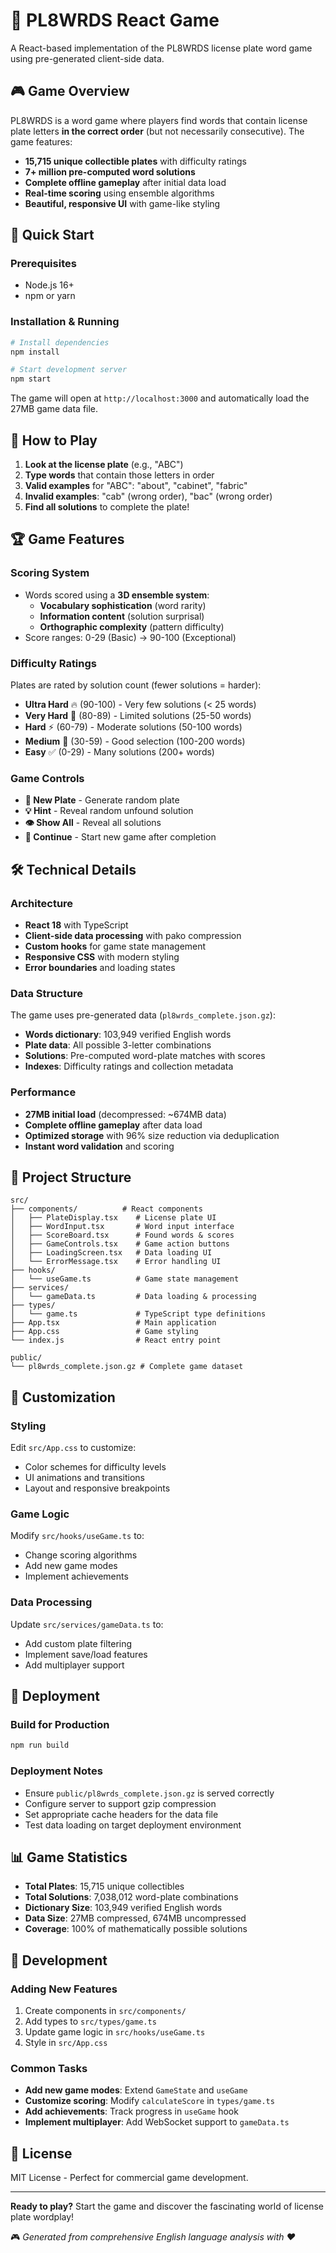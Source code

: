 # 🚗 PL8WRDS React Game

A React-based implementation of the PL8WRDS license plate word game using pre-generated client-side data.

## 🎮 Game Overview

PL8WRDS is a word game where players find words that contain license plate letters **in the correct order** (but not necessarily consecutive). The game features:

- **15,715 unique collectible plates** with difficulty ratings
- **7+ million pre-computed word solutions** 
- **Complete offline gameplay** after initial data load
- **Real-time scoring** using ensemble algorithms
- **Beautiful, responsive UI** with game-like styling

## 🚀 Quick Start

### Prerequisites
- Node.js 16+ 
- npm or yarn

### Installation & Running

```bash
# Install dependencies
npm install

# Start development server
npm start
```

The game will open at `http://localhost:3000` and automatically load the 27MB game data file.

## 🎯 How to Play

1. **Look at the license plate** (e.g., "ABC")
2. **Type words** that contain those letters in order
3. **Valid examples** for "ABC": "about", "cabinet", "fabric"
4. **Invalid examples**: "cab" (wrong order), "bac" (wrong order)
5. **Find all solutions** to complete the plate!

## 🏆 Game Features

### Scoring System
- Words scored using a **3D ensemble system**:
  - **Vocabulary sophistication** (word rarity)
  - **Information content** (solution surprisal)
  - **Orthographic complexity** (pattern difficulty)
- Score ranges: 0-29 (Basic) → 90-100 (Exceptional)

### Difficulty Ratings
Plates are rated by solution count (fewer solutions = harder):
- **Ultra Hard** 🔥 (90-100) - Very few solutions (< 25 words)
- **Very Hard** 💪 (80-89) - Limited solutions (25-50 words)  
- **Hard** ⚡ (60-79) - Moderate solutions (50-100 words)
- **Medium** 🎯 (30-59) - Good selection (100-200 words)
- **Easy** ✅ (0-29) - Many solutions (200+ words)

### Game Controls
- **🎲 New Plate** - Generate random plate
- **💡 Hint** - Reveal random unfound solution
- **👁️ Show All** - Reveal all solutions
- **🔄 Continue** - Start new game after completion

## 🛠 Technical Details

### Architecture
- **React 18** with TypeScript
- **Client-side data processing** with pako compression
- **Custom hooks** for game state management
- **Responsive CSS** with modern styling
- **Error boundaries** and loading states

### Data Structure
The game uses pre-generated data (`pl8wrds_complete.json.gz`):
- **Words dictionary**: 103,949 verified English words
- **Plate data**: All possible 3-letter combinations
- **Solutions**: Pre-computed word-plate matches with scores
- **Indexes**: Difficulty ratings and collection metadata

### Performance
- **27MB initial load** (decompressed: ~674MB data)
- **Complete offline gameplay** after data load
- **Optimized storage** with 96% size reduction via deduplication
- **Instant word validation** and scoring

## 📁 Project Structure

```
src/
├── components/          # React components
│   ├── PlateDisplay.tsx    # License plate UI
│   ├── WordInput.tsx       # Word input interface  
│   ├── ScoreBoard.tsx      # Found words & scores
│   ├── GameControls.tsx    # Game action buttons
│   ├── LoadingScreen.tsx   # Data loading UI
│   └── ErrorMessage.tsx    # Error handling UI
├── hooks/
│   └── useGame.ts          # Game state management
├── services/
│   └── gameData.ts         # Data loading & processing
├── types/
│   └── game.ts             # TypeScript type definitions
├── App.tsx                 # Main application
├── App.css                 # Game styling
└── index.js                # React entry point

public/
└── pl8wrds_complete.json.gz # Complete game dataset
```

## 🎨 Customization

### Styling
Edit `src/App.css` to customize:
- Color schemes for difficulty levels
- UI animations and transitions
- Layout and responsive breakpoints

### Game Logic
Modify `src/hooks/useGame.ts` to:
- Change scoring algorithms
- Add new game modes
- Implement achievements

### Data Processing
Update `src/services/gameData.ts` to:
- Add custom plate filtering
- Implement save/load features
- Add multiplayer support

## 🚀 Deployment

### Build for Production
```bash
npm run build
```

### Deployment Notes
- Ensure `public/pl8wrds_complete.json.gz` is served correctly
- Configure server to support gzip compression
- Set appropriate cache headers for the data file
- Test data loading on target deployment environment

## 📊 Game Statistics

- **Total Plates**: 15,715 unique collectibles
- **Total Solutions**: 7,038,012 word-plate combinations  
- **Dictionary Size**: 103,949 verified English words
- **Data Size**: 27MB compressed, 674MB uncompressed
- **Coverage**: 100% of mathematically possible solutions

## 🤝 Development

### Adding New Features
1. Create components in `src/components/`
2. Add types to `src/types/game.ts`
3. Update game logic in `src/hooks/useGame.ts`
4. Style in `src/App.css`

### Common Tasks
- **Add new game modes**: Extend `GameState` and `useGame`
- **Customize scoring**: Modify `calculateScore` in `types/game.ts`
- **Add achievements**: Track progress in `useGame` hook
- **Implement multiplayer**: Add WebSocket support to `gameData.ts`

## 📄 License

MIT License - Perfect for commercial game development.

---

**Ready to play?** Start the game and discover the fascinating world of license plate wordplay!

🎮 *Generated from comprehensive English language analysis with ❤️*